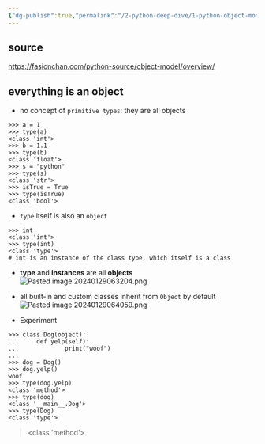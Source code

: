 ```yaml
---
{"dg-publish":true,"permalink":"/2-python-deep-dive/1-python-object-model/","noteIcon":"","created":"2024-01-29T06:21:34.847+01:00","updated":"2024-01-29T06:44:32.780+01:00"}
---
```


## source
https://fasionchan.com/python-source/object-model/overview/

## everything is an object
- no concept of `primitive types`: they are all objects
```Python3
>>> a = 1
>>> type(a)
<class 'int'>
>>> b = 1.1
>>> type(b)
<class 'float'>
>>> s = "python"
>>> type(s)
<class 'str'>
>>> isTrue = True
>>> type(isTrue)
<class 'bool'>
```
- `type` itself is also an `object`
```Python3
>>> int
<class 'int'>
>>> type(int)
<class 'type'>
# int is an instance of the class type, which itself is a class
```
- **type** and **instances** are all **objects** 
![Pasted image 20240129063204.png](/img/user/Pasted%20image%2020240129063204.png)
- all built-in and custom classes inherit from `Object` by default
![Pasted image 20240129064059.png](/img/user/Pasted%20image%2020240129064059.png)

- Experiment
```Python3
>>> class Dog(object):
...     def yelp(self):
...             print("woof")
...
>>> dog = Dog()
>>> dog.yelp()
woof
>>> type(dog.yelp)
<class 'method'>
>>> type(dog)
<class '__main__.Dog'>
>>> type(Dog)
<class 'type'>
```
> <class 'method'>

